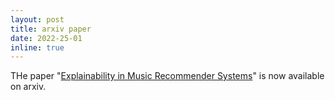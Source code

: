 ```yaml
---
layout: post
title: arxiv paper
date: 2022-25-01
inline: true
---
```


THe paper "[Explainability in Music Recommender Systems](https://arxiv.org/abs/2201.10528)" is now available on arxiv.
